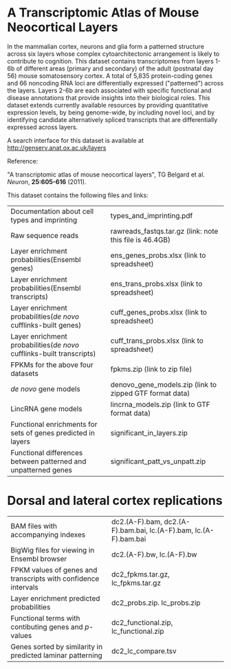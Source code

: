 # A Transcriptomic Atlas of Mouse Neocortical Layers

In the mammalian cortex, neurons and glia form a patterned structure across six layers whose complex cytoarchitectonic arrangement is likely to contribute to cognition.  This dataset contains transcriptomes from layers 1-6b of different areas (primary and secondary) of the adult (postnatal day 56) mouse somatosensory cortex. A total of 5,835 protein-coding genes and 66 noncoding RNA loci are differentially expressed ("patterned") across the layers. Layers 2-6b are each associated with specific functional and disease annotations that provide insights into their biological roles. This dataset extends currently available resources by providing quantitative expression levels, by being genome-wide, by including novel loci, and by identifying candidate alternatively spliced transcripts that are differentially expressed across layers. 

A search interface for this dataset is available at http://genserv.anat.ox.ac.uk/layers

Reference:

"A transcriptomic atlas of mouse neocortical layers", TG Belgard et al. *Neuron*, **25:605-616** (2011).

This dataset contains the following files and links:


| | |
|-|-|
|Documentation about cell types and imprinting|types_and_imprinting.pdf|
|Raw sequence reads|rawreads_fastqs.tar.gz (link: note this file is 46.4GB)|
|Layer enrichment probabilities(Ensembl genes)|ens_genes_probs.xlsx (link to spreadsheet)|
|Layer enrichment probabilities(Ensembl transcripts)|ens_trans_probs.xlsx (link to spreadsheet)|
|Layer enrichment probabilities(*de novo* cufflinks-built genes)|cuff_genes_probs.xlsx (link to spreadsheet)|
|Layer enrichment probabilities(*de novo* cufflinks-built transcripts)|cuff_trans_probs.xlsx (link to spreadsheet)|
|FPKMs for the above four datasets |fpkms.zip (link to zip file)|
|*de novo* gene models|denovo_gene_models.zip (link to zipped GTF format data)|
|LincRNA gene models|lincrna_models.zip (link to GTF format data)|
|Functional enrichments for sets of genes predicted in layers|significant_in_layers.zip|
|Functional differences between patterned and unpatterned genes|significant_patt_vs_unpatt.zip|
 

# Dorsal and lateral cortex replications

| | |
|-|-|
|BAM files with accompanying indexes|dc2.(A-F).bam, dc2.(A-F).bam.bai, lc.(A-F).bam, lc.(A-F).bam.bai|
|BigWig files for viewing in Ensembl browser|dc2.(A-F).bw, lc.(A-F).bw|
|FPKM values of genes and transcripts with confidence intervals|dc2_fpkms.tar.gz, lc_fpkms.tar.gz|
|Layer enrichment predicted probabilities|dc2_probs.zip. lc_probs.zip|
|Functional terms with contibuting genes and *p*-values|dc2_functional.zip, lc_functional.zip|
|Genes sorted by similarity in predicted laminar patterning|dc2_lc_compare.tsv|



